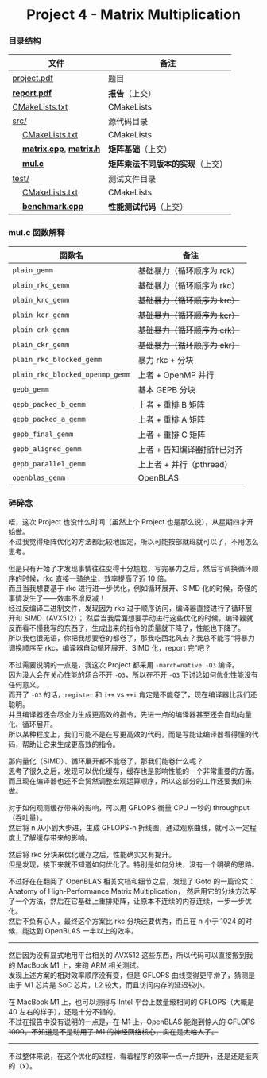 <div align="center">

# Project 4 - Matrix Multiplication

</div>

### 目录结构

|                                文件                                    |   备注   |
|------------------------------------------------------------------------|---------|
| [project.pdf](project.pdf)                                             | 题目 |
| **[report.pdf](report.pdf)**                                           | **报告**（上交） |
| [CMakeLists.txt](CMakeLists.txt)                                       | CMakeLists |
| [src/](src)                                                            | 源代码目录 |
| &emsp; [CMakeLists.txt](src/CMakeLists.txt)                            | CMakeLists |
| &emsp; **[matrix.cpp](src/matrix.c)**, **[matrix.h](src/matrix.h)**    | **矩阵基础**（上交） |
| &emsp; **[mul.c](src/mul.c)**                                          | **矩阵乘法不同版本的实现**（上交） |
| [test/](test)                                                          | 测试文件目录 |
| &emsp; [CMakeLists.txt](test/CMakeLists.txt)                           | CMakeLists |
| &emsp; **[benchmark.cpp](test/benchmark.cpp)**                         | **性能测试代码**（上交） |

### mul.c 函数解释

|              函数名              |   备注   |
|----------------------------------|---------|
| `plain_gemm`                     | 基础暴力（循环顺序为 rck） |
| `plain_rkc_gemm`                 | 基础暴力（循环顺序为 rkc） |
| `plain_krc_gemm`                 | ~~基础暴力（循环顺序为 krc）~~ |
| `plain_kcr_gemm`                 | ~~基础暴力（循环顺序为 kcr）~~ |
| `plain_crk_gemm`                 | ~~基础暴力（循环顺序为 crk）~~ |
| `plain_ckr_gemm`                 | ~~基础暴力（循环顺序为 ckr）~~ |
| `plain_rkc_blocked_gemm`         | 暴力 rkc + 分块 |
| `plain_rkc_blocked_openmp_gemm`  | 上者 + OpenMP 并行 |
| `gepb_gemm`                      | 基本 GEPB 分块 |
| `gepb_packed_b_gemm`             | 上者 + 重排 B 矩阵 |
| `gepb_packed_a_gemm`             | 上者 + 重排 A 矩阵 |
| `gepb_final_gemm`                | 上者 + 重排 C 矩阵 |
| `gepb_aligned_gemm`              | 上者 + 告知编译器指针已对齐 |
| `gepb_parallel_gemm`             | 上上者 + 并行（pthread） |
| `openblas_gemm`                  | OpenBLAS |

### 碎碎念

唔，这次 Project 也没什么时间（虽然上个 Project 也是那么说），从星期四才开始做。  
不过我觉得矩阵优化的方法都比较地固定，所以可能按部就班就可以了，不用怎么思考。

但是只有开始了才发现事情往往变得十分尴尬，写完暴力之后，然后写调换循环顺序的时候，rkc 直接一骑绝尘，效率提高了近 10 倍。  
而且当我想要基于 rkc 进行进一步优化，例如循环展开、SIMD 化的时候，奇怪的事情发生了——效率不增反减！  
经过反编译二进制文件，发现因为 rkc 过于顺序访问，编译器直接进行了循环展开和 SIMD（AVX512）；
然后当我后面想要手动进行这些优化的时候，编译器就反而看不懂我写的东西了，生成出来的指令的质量就下降了，性能也下降了。  
所以我也很无语，你把我想要卷的都卷了，那我吃西北风去？我总不能写“将暴力调换顺序至 rkc，编译器自动循环展开、SIMD 化，report 完”吧？

不过需要说明的一点是，我这次 Project 都采用 `-march=native -O3` 编译。  
因为没人会在关心性能的场合不开 `-O3`，所以在不开 `-O3` 下讨论如何优化性能没有任何意义。  
而开了 `-O3` 的话，`register` 和 `i++` vs `++i` 肯定是不能卷了，现在编译器比我们还聪明。  
并且编译器还会尽全力生成更高效的指令，先进一点的编译器甚至还会自动向量化、循环展开。  
所以某种程度上，我们可能不是在写更高效的代码，而是写能让编译器看得懂的代码，帮助让它来生成更高效的指令。

那向量化（SIMD）、循环展开都不能卷了，那我们能卷什么呢？  
思考了很久之后，发现可以优化缓存，缓存也是影响性能的一个非常重要的方面。  
而且现在编译器也还不会贸然调整宏观运算顺序，所以这部分的工作还要我们来做。

对于如何观测缓存带来的影响，可以用 GFLOPS 衡量 CPU 一秒的 throughput（吞吐量）。  
然后将 n 从小到大步进，生成 GFLOPS-n 折线图，通过观察曲线，就可以一定程度上了解缓存带来的影响。

然后将 rkc 分块来优化缓存之后，性能确实又有提升。  
但是发现，接下来就不知道如何优化了。特别是如何分块，没有一个明确的思路。

不过好在在翻阅了 OpenBLAS 相关文档和细节之后，发现了 Goto 的一篇论文：Anatomy of High-Performance Matrix Multiplication，
然后用它的分块方法写了一个方法，然后在它基础上重排矩阵，让原本不连续的内存连续，一步一步优化。  
然后不负有心人，最终这个方案比 rkc 分块还要优秀，而且在 n 小于 1024 的时候，能达到 OpenBLAS 一半以上的效率。

---

然后因为没有显式地用平台相关的 AVX512 这些东西，所以代码可以直接搬到我的 MacBook M1 上，来跑 ARM 相关测试。  
发现上述方案的相对效率顺序没有变，但是 GFLOPS 曲线变得更平滑了，猜测是由于 M1 芯片是 SoC 芯片，L2 较大，而且访问内存的延迟较小。

在 MacBook M1 上，也可以测得与 Intel 平台上数量级相同的 GFLOPS（大概是 40 左右的样子），还是十分不错的。  
~~不过在报告中没有说明的一点是，在 M1 上，OpenBLAS 能跑到惊人的 GFLOPS 1000，不知道是不是动用了 M1 的神经网络核心，实在是太哈人了。~~

---

不过整体来说，在这个优化的过程，看着程序的效率一点一点提升，还是还是挺爽的（x）。
